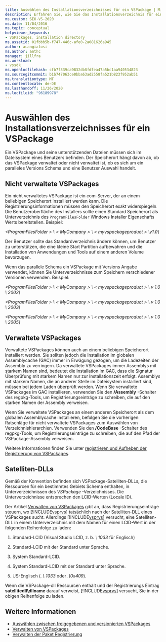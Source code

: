 ```yaml
---
title: Auswählen des Installationsverzeichnisses für ein VSPackage | Microsoft-Dokumentation
description: Erfahren Sie, wie Sie das Installationsverzeichnis für ein VSPackage und seine unterstützenden Dateien mithilfe von Faktoren auswählen, z. b. ob es verwaltet oder nicht verwaltet wird.
ms.custom: SEO-VS-2020
ms.date: 11/04/2016
ms.topic: conceptual
helpviewer_keywords:
- VSPackages, installation directory
ms.assetid: 01fbbb5b-f747-446c-afe0-2a081626a945
author: acangialosi
ms.author: anthc
manager: jillfra
ms.workload:
- vssdk
ms.openlocfilehash: cfb7f339ca9832db8fdfea47a5bc1aa940534823
ms.sourcegitcommit: b1b747063ce0bba63ad2558fa521b823f952ab51
ms.translationtype: MT
ms.contentlocale: de-DE
ms.lasthandoff: 11/26/2020
ms.locfileid: "96189978"
---
```

# <a name="choose-the-installation-directory-for-a-vspackage"></a>Auswählen des Installationsverzeichnisses für ein VSPackage
Ein VSPackage und seine unterstützenden Dateien müssen sich im Dateisystem eines Benutzers befinden. Der Speicherort hängt davon ab, ob das VSPackage verwaltet oder nicht verwaltet ist, ob es sich um ein paralleles Versions Schema und eine Benutzer Auswahl handelt.

## <a name="unmanaged-vspackages"></a>Nicht verwaltete VSPackages
 Ein nicht verwaltetes VSPackage ist ein com-Server, der an einem beliebigen Speicherort installiert werden kann. Die Registrierungsinformationen müssen den Speicherort exakt widerspiegeln. Die Benutzeroberfläche des Installers sollte einen Standard Speicherort als Unterverzeichnis des `ProgramFilesFolder` Windows Installer Eigenschafts Werts bereitstellen. Beispiel:

*&lt;ProgramFilesFolder &gt; \\ &lt; MyCompany &gt; \\ &lt; myvspackageproduct &gt; \v1.0\\*

 Der Benutzer sollte das Standardverzeichnis ändern können, um Benutzer zu unterstützen, die eine kleine Start Partition aufbewahren und die Installation von Anwendungen und Tools auf einem anderen Volume bevorzugen.

 Wenn das parallele Schema ein VSPackage mit Versions Angabe verwendet, können Sie Unterverzeichnisse zum Speichern verschiedener Versionen verwenden. Beispiel:

 *&lt;ProgramFilesFolder &gt; \\ &lt; MyCompany &gt; \\ &lt; myvspackageproduct &gt; \\ v 1.0 \\ 2002\\*

 *&lt;ProgramFilesFolder &gt; \\ &lt; MyCompany &gt; \\ &lt; myvspackageproduct &gt; \\ v 1.0 \\ 2003\\*

 *&lt;ProgramFilesFolder &gt; \\ &lt; MyCompany &gt; \\ &lt; myvspackageproduct &gt; \\ v 1.0 \\ 2005\\*

## <a name="managed-vspackages"></a>Verwaltete VSPackages
 Verwaltete VSPackages können auch an einem beliebigen Speicherort installiert werden. Sie sollten jedoch die Installation im globalen Assemblycache (GAC) immer in Erwägung gezogen, um die Ladezeiten der Assembly zu verringern. Da verwaltete VSPackages immer Assemblys mit starkem Namen sind, bedeutet die Installation im GAC, dass die Signatur Überprüfung mit starkem Namen nur zur Installationszeit erfolgt. Assemblys mit starkem Namen, die an anderer Stelle im Dateisystem installiert sind, müssen bei jedem Laden überprüft werden. Wenn Sie verwaltete VSPackages im GAC installieren, verwenden Sie den **/Assembly** -Schalter des regpkg-Tools, um Registrierungseinträge zu schreiben, die auf den starken Namen der Assembly verweisen.

 Wenn Sie verwaltete VSPackages an einem anderen Speicherort als dem globalen Assemblycache installieren, befolgen Sie die vorherigen Ratschläge für nicht verwaltete VSPackages zum Auswählen von Verzeichnishierarchien. Verwenden Sie den **/CodeBase** -Schalter des regpkg-Tools, um Registrierungseinträge zu schreiben, die auf den Pfad der VSPackage-Assembly verweisen.

 Weitere Informationen finden Sie unter [registrieren und Aufheben der Registrierung von VSPackages](../../extensibility/registering-and-unregistering-vspackages.md).

## <a name="satellite-dlls"></a>Satelliten-DLLs
 Gemäß der Konvention befinden sich VSPackage-Satelliten-DLLs, die Ressourcen für ein bestimmtes Gebiets Schema enthalten, in Unterverzeichnissen des *VSPackage* -Verzeichnisses. Die Unterverzeichnisse entsprechen den LCID-Werten (Locale ID).

 Der Artikel [Verwalten von VSPackages](../../extensibility/managing-vspackages.md) gibt an, dass Registrierungseinträge steuern, wo [!INCLUDE[vsprvs](../../code-quality/includes/vsprvs_md.md)] tatsächlich nach der Satelliten-DLL eines VSPackages sucht. Allerdings [!INCLUDE[vsprvs](../../code-quality/includes/vsprvs_md.md)] versucht, eine Satelliten-DLL in einem Unterverzeichnis mit dem Namen für einen LCID-Wert in der folgenden Reihenfolge zu laden:

1. Standard-LCID (Visual Studio LCID, z. b. *\ 1033* für Englisch)

2. Standard-LCID mit der Standard unter Sprache.

3. System Standard-LCID.

4. System Standard-LCID mit der Standard unter Sprache.

5. US-Englisch (*. \ 1033* oder *.\0x409*).

Wenn die VSPackage-dll Ressourcen enthält und der Registrierungs Eintrag **satellitedll\dllname** darauf verweist, [!INCLUDE[vsprvs](../../code-quality/includes/vsprvs_md.md)] versucht, Sie in der obigen Reihenfolge zu laden.

## <a name="see-also"></a>Weitere Informationen
- [Auswählen zwischen freigegebenen und versionierten VSPackages](../../extensibility/choosing-between-shared-and-versioned-vspackages.md)
- [Verwalten von VSPackages](../../extensibility/managing-vspackages.md)
- [Verwalten der Paket Registrierung](/previous-versions/bb166783(v=vs.100))